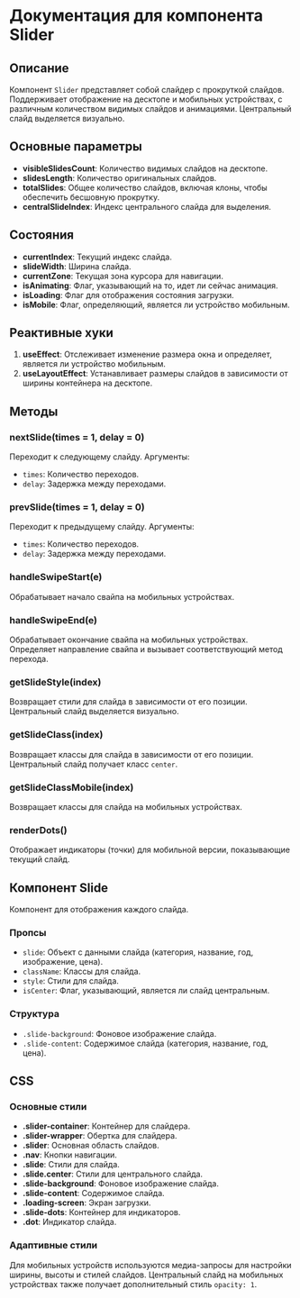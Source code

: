 # Документация для компонента Slider

## Описание

Компонент `Slider` представляет собой слайдер с прокруткой слайдов. Поддерживает отображение на десктопе и мобильных устройствах, с различным количеством видимых слайдов и анимациями. Центральный слайд выделяется визуально.

## Основные параметры

- **visibleSlidesCount**: Количество видимых слайдов на десктопе.
- **slidesLength**: Количество оригинальных слайдов.
- **totalSlides**: Общее количество слайдов, включая клоны, чтобы обеспечить бесшовную прокрутку.
- **centralSlideIndex**: Индекс центрального слайда для выделения.

## Состояния

- **currentIndex**: Текущий индекс слайда.
- **slideWidth**: Ширина слайда.
- **currentZone**: Текущая зона курсора для навигации.
- **isAnimating**: Флаг, указывающий на то, идет ли сейчас анимация.
- **isLoading**: Флаг для отображения состояния загрузки.
- **isMobile**: Флаг, определяющий, является ли устройство мобильным.

## Реактивные хуки

1. **useEffect**: Отслеживает изменение размера окна и определяет, является ли устройство мобильным.
2. **useLayoutEffect**: Устанавливает размеры слайдов в зависимости от ширины контейнера на десктопе.

## Методы

### nextSlide(times = 1, delay = 0)

Переходит к следующему слайду. Аргументы:

- `times`: Количество переходов.
- `delay`: Задержка между переходами.

### prevSlide(times = 1, delay = 0)

Переходит к предыдущему слайду. Аргументы:

- `times`: Количество переходов.
- `delay`: Задержка между переходами.

### handleSwipeStart(e)

Обрабатывает начало свайпа на мобильных устройствах.

### handleSwipeEnd(e)

Обрабатывает окончание свайпа на мобильных устройствах. Определяет направление свайпа и вызывает соответствующий метод перехода.

### getSlideStyle(index)

Возвращает стили для слайда в зависимости от его позиции. Центральный слайд выделяется визуально.

### getSlideClass(index)

Возвращает классы для слайда в зависимости от его позиции. Центральный слайд получает класс `center`.

### getSlideClassMobile(index)

Возвращает классы для слайда на мобильных устройствах.

### renderDots()

Отображает индикаторы (точки) для мобильной версии, показывающие текущий слайд.

## Компонент Slide

Компонент для отображения каждого слайда.

### Пропсы

- `slide`: Объект с данными слайда (категория, название, год, изображение, цена).
- `className`: Классы для слайда.
- `style`: Стили для слайда.
- `isCenter`: Флаг, указывающий, является ли слайд центральным.

### Структура

- `.slide-background`: Фоновое изображение слайда.
- `.slide-content`: Содержимое слайда (категория, название, год, цена).

## CSS

### Основные стили

- **.slider-container**: Контейнер для слайдера.
- **.slider-wrapper**: Обертка для слайдера.
- **.slider**: Основная область слайдов.
- **.nav**: Кнопки навигации.
- **.slide**: Стили для слайда.
- **.slide.center**: Стили для центрального слайда.
- **.slide-background**: Фоновое изображение слайда.
- **.slide-content**: Содержимое слайда.
- **.loading-screen**: Экран загрузки.
- **.slide-dots**: Контейнер для индикаторов.
- **.dot**: Индикатор слайда.

### Адаптивные стили

Для мобильных устройств используются медиа-запросы для настройки ширины, высоты и стилей слайдов. Центральный слайд на мобильных устройствах также получает дополнительный стиль `opacity: 1`.
